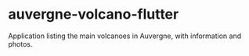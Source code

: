 # auvergne-volcano-flutter
Application listing the main volcanoes in Auvergne, with information and photos.
